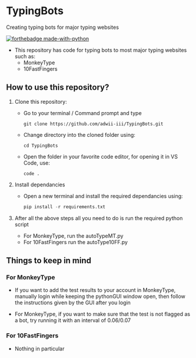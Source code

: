 # TypingBots
Creating typing bots for major typing websites

[![forthebadge made-with-python](http://ForTheBadge.com/images/badges/made-with-python.svg)](https://www.python.org/)

- This repository has code for typing bots to most major typing websites such as:
    - MonkeyType
    - 10FastFingers

## How to use this repository?
1. Clone this repository:
    - Go to your terminal / Command prompt and type
        ```shell
        git clone https://github.com/adwii-iii/TypingBots.git
        ```
    - Change directory into the cloned folder using:
        ```shell
        cd TypingBots
        ```
    - Open the folder in your favorite code editor, for opening it in VS Code, use:
        ```shell
        code .
        ```

2. Install dependancies
    - Open a new terminal and install the required dependancies using:
        ```python
        pip install -r requirements.txt
        ```

3. After all the above steps all you need to do is run the required python script
    - For MonkeyType, run the autoTypeMT.py
    - For 10FastFingers run the autoType10FF.py

## Things to keep in mind
### For MonkeyType
- If you want to add the test results to your account in MonkeyType, manually login while keeping the pythonGUI window open, then follow the instructions given by the GUI after you login

- For MonkeyType, if you want to make sure that the test is not flagged as a bot, try running it with an interval of 0.06/0.07

### For 10FastFingers
- Nothing in particular
